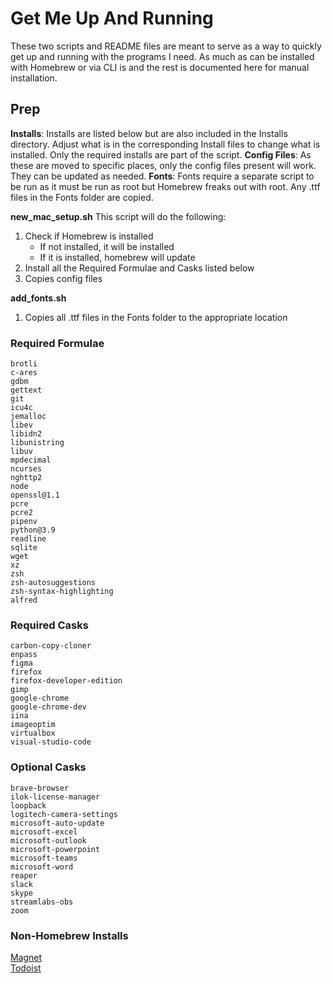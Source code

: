 # Get Me Up And Running

These two scripts and README files are meant to serve as a way to quickly get up and running with the programs I need.
As much as can be installed with Homebrew or via CLI is and the rest is documented here for manual installation.

## Prep
**Installs**: Installs are listed below but are also included in the Installs directory. Adjust what is in the corresponding Install files to change what is installed. Only the required installs are part of the script.
**Config Files**: As these are moved to specific places, only the config files present will work. They can be updated as needed.
**Fonts**: Fonts require a separate script to be run as it must be run as root but Homebrew freaks out with root. Any .ttf files in the Fonts folder are copied.

**new_mac_setup.sh**
This script will do the following:
1. Check if Homebrew is installed
   - If not installed, it will be installed
   - If it is installed, homebrew will update
2. Install all the Required Formulae and Casks listed below
3. Copies config files

**add_fonts.sh**
1. Copies all .ttf files in the Fonts folder to the appropriate location

### Required Formulae
    brotli  
    c-ares  
    gdbm  
    gettext  
    git  
    icu4c  
    jemalloc  
    libev  
    libidn2  
    libunistring  
    libuv  
    mpdecimal  
    ncurses  
    nghttp2  
    node  
    openssl@1.1  
    pcre  
    pcre2  
    pipenv  
    python@3.9  
    readline  
    sqlite  
    wget  
    xz  
    zsh  
    zsh-autosuggestions  
    zsh-syntax-highlighting  
    alfred  

### Required Casks
    carbon-copy-cloner  
    enpass  
    figma  
    firefox  
    firefox-developer-edition  
    gimp  
    google-chrome  
    google-chrome-dev  
    iina  
    imageoptim  
    virtualbox  
    visual-studio-code  

### Optional Casks
    brave-browser  
    ilok-license-manager  
    loopback  
    logitech-camera-settings  
    microsoft-auto-update  
    microsoft-excel  
    microsoft-outlook  
    microsoft-powerpoint  
    microsoft-teams  
    microsoft-word  
    reaper  
    slack  
    skype  
    streamlabs-obs  
    zoom  

### Non-Homebrew Installs
[Magnet](https://apps.apple.com/us/app/magnet/id441258766?mt=12)  
[Todoist](https://apps.apple.com/us/app/todoist-to-do-list-tasks/id585829637?mt=12)  


